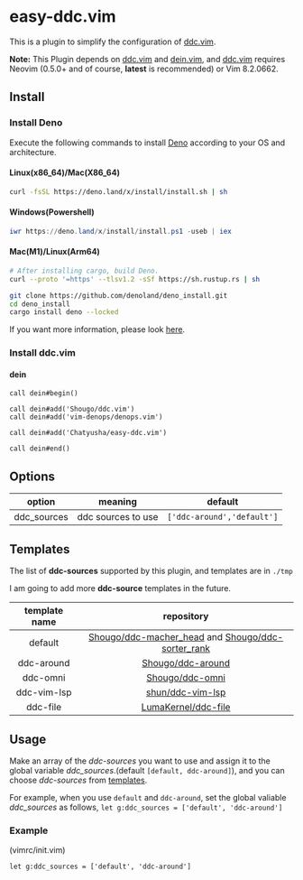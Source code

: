 # easy-ddc.vim

This is a plugin to simplify the configuration of [ddc.vim](https://github.com/Shougo/ddc.vim).

**Note:** 
This Plugin depends on [ddc.vim](https://github.com/shougo/ddc.vim) and [dein.vim](https://github.com/Shougo/dein.vim), 
and [ddc.vim](https://github.com/shougo/ddc.vim) requires Neovim (0.5.0+ and of course, **latest** is recommended) or Vim 8.2.0662. 

## Install

### Install Deno

Execute the following commands to install [Deno](https://deno.land/) according to your OS and architecture.

#### Linux(x86\_64)/Mac(X86\_64)

```sh
curl -fsSL https://deno.land/x/install/install.sh | sh
```

#### Windows(Powershell)

```ps1
iwr https://deno.land/x/install/install.ps1 -useb | iex
```

#### Mac(M1)/Linux(Arm64)

```sh
# After installing cargo, build Deno.
curl --proto '=https' --tlsv1.2 -sSf https://sh.rustup.rs | sh

git clone https://github.com/denoland/deno_install.git
cd deno_install
cargo install deno --locked
```

If you want more information, please look [here](https://deno.land/).
### Install ddc.vim
#### dein

```vim
call dein#begin()

call dein#add('Shougo/ddc.vim')
call dein#add('vim-denops/denops.vim')

call dein#add('Chatyusha/easy-ddc.vim')

call dein#end()
```

## Options

|option|meaning|default|
|:-:|:-:|:-:|
|ddc\_sources|ddc sources to use|`['ddc-around','default']`|

## Templates

The list of **ddc-sources** supported by this plugin, and templates are in `./tmp`

I am going to add more **ddc-source** templates in the future.

|template name|repository|
|:-:|:-:|
|default|[Shougo/ddc-macher\_head](https://github.com/Shougo/ddc-matcher_head) and [Shougo/ddc-sorter\_rank](https://github.com/Shougo/ddc-sorter_rank)|
|ddc-around|[Shougo/ddc-around](https://github.com/Shougo/ddc-around)|
|ddc-omni|[Shougo/ddc-omni](https://github.com/Shougo/ddc-omni)|
|ddc-vim-lsp|[shun/ddc-vim-lsp](https://github.com/shun/ddc-vim-lsp)|
|ddc-file|[LumaKernel/ddc-file](https://github.com/LumaKernel/ddc-file)|

## Usage
Make an array of the *ddc-sources* you want to use and assign it to the global variable *ddc_sources*.(default `[default, ddc-around]`),
and you can choose *ddc-sources* from [templates](##templates).

For example, when you use `default` and `ddc-around`, set the global valiable *ddc_sources* as follows, `let g:ddc_sources = ['default', 'ddc-around']`

### Example

(vimrc/init.vim)
```vim
let g:ddc_sources = ['default', 'ddc-around']
```
